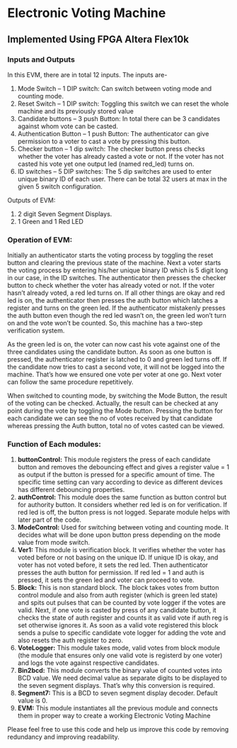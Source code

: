 # Electronic Voting Machine
## Implemented Using FPGA Altera Flex10k

### Inputs and Outputs
In this EVM, there are in total 12 inputs. The inputs are- 
1.	Mode Switch – 1 DIP switch:
Can switch between voting mode and counting mode.
2.	Reset Switch – 1 DIP switch:
Toggling this switch we can reset the whole machine and its previously stored value
3.	Candidate buttons – 3 push Button:
In total there can be 3 candidates against whom vote can be casted.
4.	Authentication Button – 1 push Button: 
The authenticator can give permission to a voter to cast a vote by pressing this button.
5.	Checker button – 1 dip switch:
The checker button press checks whether the voter has already casted a vote or not. If the voter has not casted his vote yet one output led (named red_led) turns on.
6.	ID switches – 5 DIP switches:
The 5 dip switches are used to enter unique binary ID of each user. There can be total 32 users at max in the given 5 switch configuration.

Outputs of EVM:
1.	2 digit Seven Segment Displays.
2.	1 Green and 1 Red LED

### Operation of EVM:
Initially an authenticator starts the voting process by toggling the reset button and clearing the previous state of the machine. Next a voter starts the voting process by entering his/her unique binary ID which is 5 digit long in our case, in the ID switches. The authenticator then presses the checker button to check whether the voter has already voted or not. If the voter hasn’t already voted, a red led turns on. If all other things are okay and red led is on, the authenticator then presses the auth button which latches a register and turns on the green led. If the authenticator mistakenly presses the auth button even though the red led wasn’t on, the green led won’t turn on and the vote won’t be counted. So, this machine has a two-step verification system. 

As the green led is on, the voter can now cast his vote against one of the three candidates using the candidate button. As soon as one button is pressed, the authenticator register is latched to 0 and green led turns off. If the candidate now tries to cast a second vote, it will not be logged into the machine. That’s how we ensured one vote per voter at one go. Next voter can follow the same procedure repetitively.

When switched to counting mode, by switching the Mode Button, the result of the voting can be checked. Actually, the result can be checked at any point during the vote by toggling the Mode button. Pressing the button for each candidate we can see the no of votes received by that candidate whereas pressing the Auth button, total no of votes casted can be viewed.

### Function of Each modules:
1.	**buttonControl:**
This module registers the press of each candidate button and removes the debouncing effect and gives a register value = 1 as output if the button is pressed for a specific amount of time. The specific time setting can vary according to device as different devices has different debouncing properties.
2.	**authControl:**
This module does the same function as button control but for authority button. It considers whether red led is on for verification. If red led is off, the button press is not logged.  Separate module helps with later part of the code. 
3.	**ModeControl:**
Used for switching between voting and counting mode. It decides what will be done upon button press depending on the mode value from mode switch. 
4.	**Ver1:**
This module is verification block. It verifies whether the voter has voted before or not basing on the unique ID. If unique ID is okay, and voter has not voted before, it sets the red led. Then authenticator presses the auth button for permission. If red led = 1 and auth is pressed, it sets the green led and voter can proceed to vote.
5.	**Block:**
This is non standard block. The block takes votes from button control module and also from auth register (which is green led state) and spits out pulses that can be counted by vote logger if the votes are valid. Next, if one vote is casted by press of any candidate button, it checks the state of auth register and counts it as valid vote if auth reg is set otherwise ignores it. As soon as a valid vote registered this block sends a pulse to specific candidate vote logger for adding the vote and also resets the auth register to zero. 
6.	**VoteLogger:**
This module takes mode, valid votes from block module (the module that ensures only one valid vote is registerd by one voter) and logs the vote against respective candidates. 
7.	**Bin2bcd:**
This module converts the binary value of counted votes into BCD value. We need decimal value as separate digits to be displayed to the seven segment displays. That’s why this conversion is required.
8.	**Segment7:**
This is a BCD to seven segment display decoder. Default value is 0.
9.	**EVM:**
This module instantiates all the previous module and connects them in proper way to create a working Electronic Voting Machine

Please feel free to use this code and
help us improve this code by removing redundancy and improving readability.
